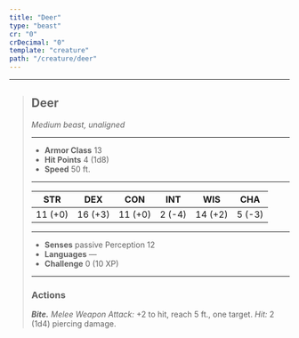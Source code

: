 ```yaml
---
title: "Deer"
type: "beast"
cr: "0"
crDecimal: "0"
template: "creature"
path: "/creature/deer"
---
```


___
>
> ## Deer
>*Medium beast, unaligned*
> ___
>
> - **Armor Class** 13
> - **Hit Points** 4 (1d8)
> - **Speed** 50 ft.
>___
>
>|STR|DEX|CON|INT|WIS|CHA|
>|:---:|:---:|:---:|:---:|:---:|:---:|
>|11 (+0)|16 (+3)|11 (+0)|2 (-4)|14 (+2)|5 (-3)|
>___
>
> - **Senses** passive Perception 12
> - **Languages** —
> - **Challenge** 0 (10 XP)
> ___
>
>
> ### Actions
>
> ***Bite.*** *Melee Weapon Attack:* +2 to hit, reach 5 ft., one target. *Hit:* 2 (1d4) piercing damage.
